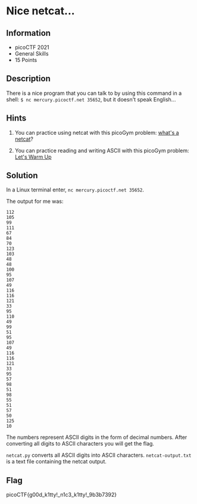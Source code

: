 # Nice netcat...

## Information

- picoCTF 2021
- General Skills
- 15 Points

## Description

There is a nice program that you can talk to by using this command in a shell: `$ nc mercury.picoctf.net 35652`, but it doesn't speak English...

## Hints

1. You can practice using netcat with this picoGym problem: [what's a netcat](https://play.picoctf.org/practice/challenge/34)?

2. You can practice reading and writing ASCII with this picoGym problem: [Let's Warm Up](https://play.picoctf.org/practice/challenge/22)

## Solution

In a Linux terminal enter, `nc mercury.picoctf.net 35652`.

The output for me was:

```
112
105
99
111
67
84
70
123
103
48
48
100
95
107
49
116
116
121
33
95
110
49
99
51
95
107
49
116
116
121
33
95
57
98
51
98
55
51
57
50
125
10
```

The numbers represent ASCII digits in the form of decimal numbers. After converting all digits to ASCII characters you will get the flag.

`netcat.py` converts all ASCII digits into ASCII characters.
`netcat-output.txt` is a text file containing the netcat output.

## Flag

picoCTF{g00d_k1tty!\_n1c3_k1tty!\_9b3b7392}

